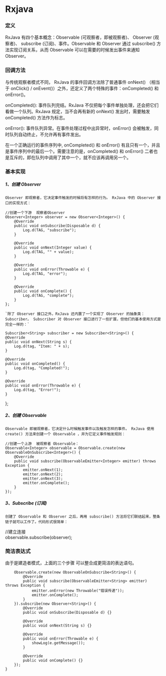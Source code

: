 # Rxjava

### 定义

RxJava 有四个基本概念：Observable (可观察者，即被观察者)、 Observer (观察者)、 subscribe (订阅)、事件。Observable 和 Observer 通过 subscribe() 方法实现订阅关系，从而 Observable 可以在需要的时候发出事件来通知 Observer。

### 回调方法

与传统观察者模式不同， RxJava 的事件回调方法除了普通事件 onNext() （相当于 onClick() / onEvent()）之外，还定义了两个特殊的事件：onCompleted() 和 onError()。  

onCompleted(): 事件队列完结。RxJava 不仅把每个事件单独处理，还会把它们看做一个队列。RxJava 规定，当不会再有新的 onNext() 发出时，需要触发 onCompleted() 方法作为标志。  

onError(): 事件队列异常。在事件处理过程中出异常时，onError() 会被触发，同时队列自动终止，不允许再有事件发出。 

在一个正确运行的事件序列中, onCompleted() 和 onError() 有且只有一个，并且是事件序列中的最后一个。需要注意的是，onCompleted() 和 onError() 二者也是互斥的，即在队列中调用了其中一个，就不应该再调用另一个。

### 基本实现

##### 1、创建 Observer

    Observer 即观察者，它决定事件触发的时候将有怎样的行为。 RxJava 中的 Observer 接口的实现方式：
    
    //创建一个下游  观察者Observer
    Observer<Integer> observer = new Observer<Integer>() {
        @Override
        public void onSubscribe(Disposable d) {
            Log.d(TAG, "subscribe");
        }

        @Override
        public void onNext(Integer value) {
            Log.d(TAG, "" + value);
        }

        @Override
        public void onError(Throwable e) {
            Log.d(TAG, "error");
        }

        @Override
        public void onComplete() {
            Log.d(TAG, "complete");
        }
    };

    `除了 Observer 接口之外，RxJava 还内置了一个实现了 Observer 的抽象类：Subscriber。 Subscriber 对 Observer 接口进行了一些扩展，但他们的基本使用方式是完全一样的：`  
    
    Subscriber<String> subscriber = new Subscriber<String>() {
    @Override
    public void onNext(String s) {
        Log.d(tag, "Item: " + s);
    }

    @Override
    public void onCompleted() {
        Log.d(tag, "Completed!");
    }

    @Override
    public void onError(Throwable e) {
        Log.d(tag, "Error!");
    }
};

##### 2、创建 Observable

`Observable 即被观察者，它决定什么时候触发事件以及触发怎样的事件。 RxJava 使用 create() 方法来创建一个 Observable ，并为它定义事件触发规则：`  

    //创建一个上游  被观察者 Observable：
    Observable<Integer> observable = Observable.create(new ObservableOnSubscribe<Integer>() {
        @Override
        public void subscribe(ObservableEmitter<Integer> emitter) throws Exception {
            emitter.onNext(1);
            emitter.onNext(2);
            emitter.onNext(3);
            emitter.onComplete();
        }
    });
    
##### 3、Subscribe (订阅)

`创建了 Observable 和 Observer 之后，再用 subscribe() 方法将它们联结起来，整条链子就可以工作了。代码形式很简单：`  

  //建立连接  
  observable.subscribe(observer);
  
### 简洁表达式

  由于是建造者模式，上面的三个步骤 可以整合成更简洁的表达语句。
  
        Observable.create(new ObservableOnSubscribe<String>() {
            @Override
            public void subscribe(ObservableEmitter<String> emitter) throws Exception {
                emitter.onError(new Throwable("错误传递"));
                emitter.onComplete();
            }
        }).subscribe(new Observer<String>() {
            @Override
            public void onSubscribe(Disposable d) {}

            @Override
            public void onNext(String s) {}

            @Override
            public void onError(Throwable e) {
                showLog(e.getMessage());
            }

            @Override
            public void onComplete() {}
        });
    }
    
    
    
    


